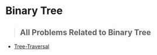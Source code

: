 # Binary Tree 
>## All Problems Related to Binary Tree
* [Tree-Traversal](https://github.com/ColonelAVP/Problem-Solving-/tree/master/Data-structures/Binary-Tree/Tree-Traversal)
 
